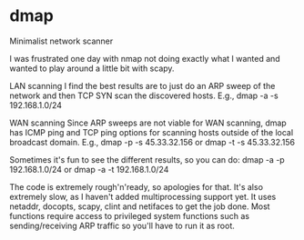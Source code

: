 # dmap
Minimalist network scanner

I was frustrated one day with nmap not doing exactly what I wanted and wanted to play around a little bit with scapy.

LAN scanning
I find the best results are to just do an ARP sweep of the network and then TCP SYN scan the discovered hosts.
E.g., dmap -a -s 192.168.1.0/24

WAN scanning
Since ARP sweeps are not viable for WAN scanning, dmap has ICMP ping and TCP ping options for scanning hosts outside
of the local broadcast domain.
E.g., dmap -p -s 45.33.32.156 or dmap -t -s 45.33.32.156

Sometimes it's fun to see the different results, so you can do: dmap -a -p 192.168.1.0/24 or dmap -a -t 192.168.1.0/24

The code is extremely rough'n'ready, so apologies for that. It's also extremely slow, as I haven't added multiprocessing
support yet. It uses netaddr, docopts, scapy, clint and netifaces to get the job done. Most functions require access to
privileged system functions such as sending/receiving ARP traffic so you'll have to run it as root.
